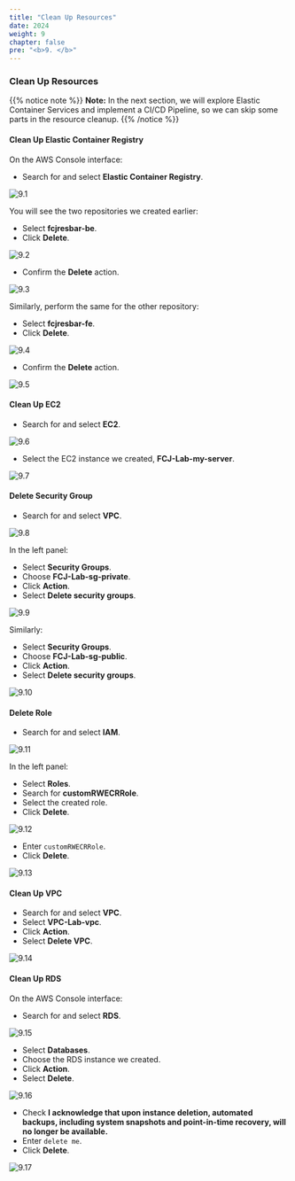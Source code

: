 ```yaml
---
title: "Clean Up Resources"
date: 2024
weight: 9
chapter: false
pre: "<b>9. </b>"
---
```


### Clean Up Resources

{{% notice note %}}
**Note:** In the next section, we will explore Elastic Container Services and implement a CI/CD Pipeline, so we can skip some parts in the resource cleanup.
{{% /notice %}}

#### Clean Up Elastic Container Registry

On the AWS Console interface:

- Search for and select **Elastic Container Registry**.

![9.1](/images/9-clean-up/9.1.png)

You will see the two repositories we created earlier:

- Select **fcjresbar-be**.
- Click **Delete**.

![9.2](/images/9-clean-up/9.2.png)

- Confirm the **Delete** action.

![9.3](/images/9-clean-up/9.3.png)

Similarly, perform the same for the other repository:

- Select **fcjresbar-fe**.
- Click **Delete**.

![9.4](/images/9-clean-up/9.4.png)

- Confirm the **Delete** action.

![9.5](/images/9-clean-up/9.5.png)

#### Clean Up EC2

- Search for and select **EC2**.

![9.6](/images/9-clean-up/9.6.png)

- Select the EC2 instance we created, **FCJ-Lab-my-server**.

![9.7](/images/9-clean-up/9.7.png)

#### Delete Security Group

- Search for and select **VPC**.

![9.8](/images/9-clean-up/9.8.png)

In the left panel:

- Select **Security Groups**.
- Choose **FCJ-Lab-sg-private**.
- Click **Action**.
- Select **Delete security groups**.

![9.9](/images/9-clean-up/9.9.png)

Similarly:

- Select **Security Groups**.
- Choose **FCJ-Lab-sg-public**.
- Click **Action**.
- Select **Delete security groups**.

![9.10](/images/9-clean-up/9.10.png)

#### Delete Role

- Search for and select **IAM**.

![9.11](/images/9-clean-up/9.11.png)

In the left panel:

- Select **Roles**.
- Search for **customRWECRRole**.
- Select the created role.
- Click **Delete**.

![9.12](/images/9-clean-up/9.12.png)

- Enter `customRWECRRole`.
- Click **Delete**.

![9.13](/images/9-clean-up/9.13.png)

#### Clean Up VPC

- Search for and select **VPC**.
- Select **VPC-Lab-vpc**.
- Click **Action**.
- Select **Delete VPC**.

![9.14](/images/9-clean-up/9.14.png)

#### Clean Up RDS

On the AWS Console interface:

- Search for and select **RDS**.

![9.15](/images/9-clean-up/9.15.png)

- Select **Databases**.
- Choose the RDS instance we created.
- Click **Action**.
- Select **Delete**.

![9.16](/images/9-clean-up/9.16.png)

- Check **I acknowledge that upon instance deletion, automated backups, including system snapshots and point-in-time recovery, will no longer be available.**
- Enter `delete me`.
- Click **Delete**.

![9.17](/images/9-clean-up/9.17.png)
